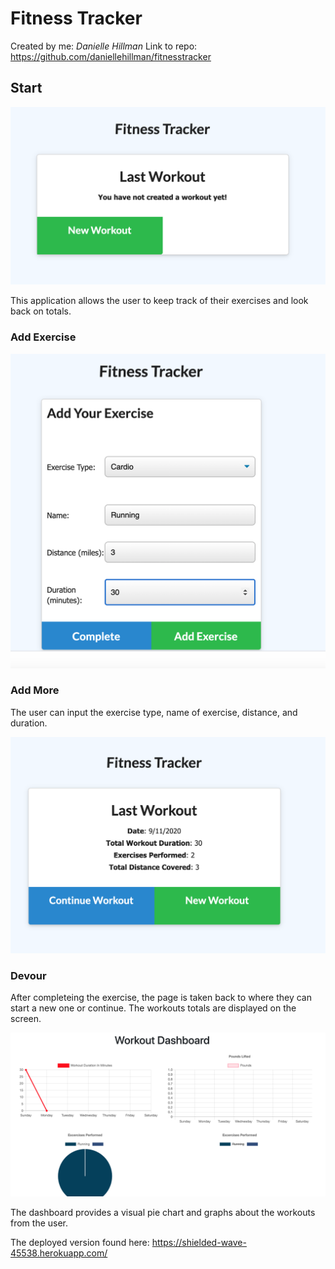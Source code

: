 # Fitness Tracker

Created by me: *Danielle Hillman*
Link to repo: https://github.com/daniellehillman/fitnesstracker

## Start

![](images/start.png)

This application allows the user to keep track of their exercises and look back on totals.

### Add Exercise

![](images/add.png)


### Add More

The user can input the exercise type, name of exercise, distance, and duration.

![](images/next.png)

### Devour

After completeing the exercise, the page is taken back to where they can start a new one or continue. The workouts totals are displayed on the screen. 

![](images/dashboard.png)


The dashboard provides a visual pie chart and graphs about the workouts from the user. 

The deployed version found here: 
https://shielded-wave-45538.herokuapp.com/


